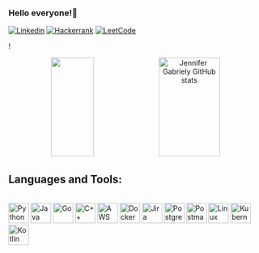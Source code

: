 ### Hello everyone!👋

[![Linkedin](https://img.shields.io/badge/LinkedIn-0077B5?style=for-the-badge&logo=linkedin&logoColor=white)](https://www.linkedin.com/in/lucas-oue-880802264/)
[![Hackerrank](https://img.shields.io/badge/-Hackerrank-2EC866?style=for-the-badge&logo=HackerRank&logoColor=white)](https://www.hackerrank.com/profile/lucasoue11)
[![LeetCode](https://img.shields.io/badge/LeetCode-000000?style=for-the-badge&logo=LeetCode&logoColor=)](https://leetcode.com/u/OueSan/)


!<!-- GitHub Stats -->
<div align="center"> 
  <img width="41%" height="195px" src="https://github-readme-stats.vercel.app/api/top-langs/?username=OueSan&layout=compact&hide_border=true&title_color=007BFF&text_color=007BFF&bg_color=0d1117" />
  <img width="49%" height="195px" src="https://github-readme-stats.vercel.app/api?username=OueSan&show_icons=true&count_private=true&hide_border=true&title_color=007BFF&icon_color=007BFF&text_color=c9d1d9&bg_color=0d1117" alt="Jennifer Gabriely GitHub stats" /> 

</div>

## Languages and Tools:
<div style="display: inline_block"><br/>
    <img src="https://cdn.jsdelivr.net/gh/devicons/devicon/icons/python/python-original.svg" alt="Python" width="40" height="40"/>
    <img src="https://cdn.jsdelivr.net/gh/devicons/devicon/icons/java/java-original.svg" alt="Java" width="40" height="40"/>
    <img src="https://cdn.jsdelivr.net/gh/devicons/devicon/icons/go/go-original.svg" alt="Go" width="40" height="40"/>
    <img src="https://cdn.jsdelivr.net/gh/devicons/devicon/icons/cplusplus/cplusplus-original.svg" alt="C++" width="40" height="40"/>
    <img src="https://cdn.jsdelivr.net/gh/devicons/devicon/icons/amazonwebservices/amazonwebservices-original-wordmark.svg" alt="AWS" width="40" height="40"/>
    <img src="https://cdn.jsdelivr.net/gh/devicons/devicon/icons/docker/docker-plain-wordmark.svg" alt="Docker" width="40" height="40"/>
    <img src="https://cdn.jsdelivr.net/gh/devicons/devicon@latest/icons/mongodb/mongodb-original.svg" alt="Jira" width="40" height="40" />
    <img src="https://cdn.jsdelivr.net/gh/devicons/devicon/icons/postgresql/postgresql-original.svg" alt="PostgreSQL" width="40" height="40"/>
    <img src="https://cdn.jsdelivr.net/gh/devicons/devicon/icons/postman/postman-original.svg" alt="Postman" width="40" height="40"/>
    <img src="https://cdn.jsdelivr.net/gh/devicons/devicon/icons/linux/linux-original.svg" alt="Linux" width="40" height="40"/>
    <img src="https://cdn.jsdelivr.net/gh/devicons/devicon@latest/icons/kubernetes/kubernetes-original.svg"alt="Kubernets" width="40" height="40"/>
    <img src="https://cdn.jsdelivr.net/gh/devicons/devicon@latest/icons/kotlin/kotlin-original.svg"alt="Kotlin"  width="40" height="40"/>
          
          
</div><br/>



